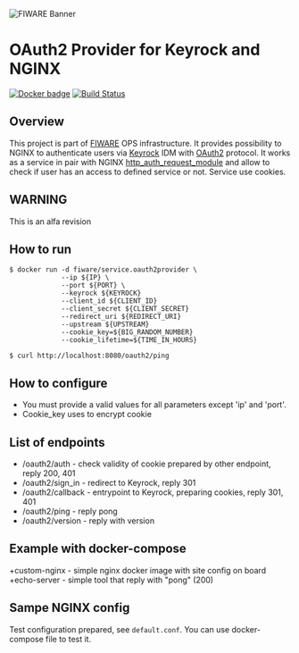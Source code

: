 ![FIWARE Banner](https://nexus.lab.fiware.org/content/images/fiware-logo1.png)

# OAuth2 Provider for Keyrock and NGINX
[![Docker badge](https://img.shields.io/docker/pulls/fiware/service.oauth2provider.svg)](https://hub.docker.com/r/fiware/service.oauth2provider/)
[![Build Status](https://travis-ci.org/FIWARE-Ops/OAuth2Provider.svg?branch=master)](https://travis-ci.org/FIWARE-Ops/OAuth2Provider)

## Overview
This project is part of [FIWARE](https://fiware.org) OPS infrastructure.
It provides possibility to NGINX to authenticate users via [Keyrock](https://github.com/ging/fiware-idm) IDM with [OAuth2](https://oauth.net/2/) protocol. 
It works as a service in pair with NGINX [http_auth_request_module](http://nginx.org/en/docs/http/ngx_http_auth_request_module.html) and allow to check if user has
an access to defined service or not. Service use cookies.

## WARNING
This is an alfa revision

## How to run
```console
$ docker run -d fiware/service.oauth2provider \
             --ip ${IP} \
             --port ${PORT} \
             --keyrock ${KEYROCK}
             --client_id ${CLIENT_ID}
             --client_secret ${CLIENT_SECRET}
             --redirect_uri ${REDIRECT_URI}
             --upstream ${UPSTREAM}
             --cookie_key=${BIG_RANDOM_NUMBER}
             --cookie_lifetime=${TIME_IN_HOURS}
```
```console
$ curl http://localhost:8080/oauth2/ping
```

## How to configure
+ You must provide a valid values for all parameters except 'ip' and 'port'.
+ Cookie_key uses to encrypt cookie

## List of endpoints
+ /oauth2/auth - check validity of cookie prepared by other endpoint, reply 200, 401
+ /oauth2/sign_in - redirect to Keyrock, reply 301
+ /oauth2/callback - entrypoint to Keyrock, preparing cookies, reply 301, 401
+ /oauth2/ping - reply pong
+ /oauth2/version - reply with version

## Example with docker-compose
+custom-nginx - simple nginx docker image with site config on board
+echo-server  - simple tool that reply with "pong" (200)

## Sampe NGINX config
Test configuration prepared, see `default.conf`. You can use docker-compose file to test it.
